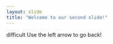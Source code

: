 ```yaml
---
layout: slide
title: "Welcome to our second slide!"
---
```

difficult
Use the left arrow to go back!
